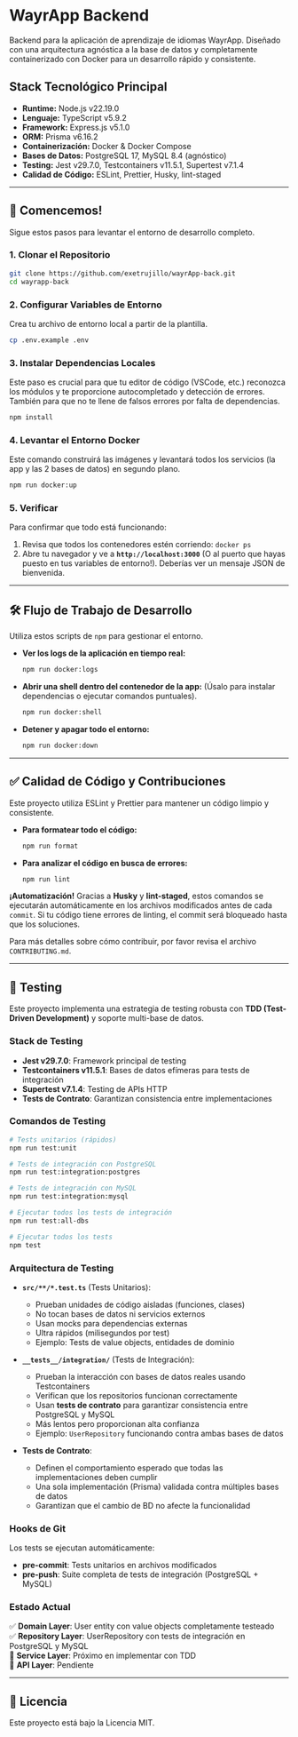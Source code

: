 # WayrApp Backend

Backend para la aplicación de aprendizaje de idiomas WayrApp. Diseñado con una arquitectura agnóstica a la base de datos y completamente containerizado con Docker para un desarrollo rápido y consistente.

## Stack Tecnológico Principal

- **Runtime:** Node.js v22.19.0
- **Lenguaje:** TypeScript v5.9.2
- **Framework:** Express.js v5.1.0
- **ORM:** Prisma v6.16.2
- **Containerización:** Docker & Docker Compose
- **Bases de Datos:** PostgreSQL 17, MySQL 8.4 (agnóstico)
- **Testing:** Jest v29.7.0, Testcontainers v11.5.1, Supertest v7.1.4
- **Calidad de Código:** ESLint, Prettier, Husky, lint-staged

---

## 🚀 Comencemos!

Sigue estos pasos para levantar el entorno de desarrollo completo.

### 1. Clonar el Repositorio

```bash
git clone https://github.com/exetrujillo/wayrApp-back.git
cd wayrapp-back
```

### 2. Configurar Variables de Entorno

Crea tu archivo de entorno local a partir de la plantilla.

```bash
cp .env.example .env
```

### 3. Instalar Dependencias Locales

Este paso es crucial para que tu editor de código (VSCode, etc.) reconozca los módulos y te proporcione autocompletado y detección de errores. También para que no te llene de falsos errores por falta de dependencias.

```bash
npm install
```

### 4. Levantar el Entorno Docker

Este comando construirá las imágenes y levantará todos los servicios (la app y las 2 bases de datos) en segundo plano.

```bash
npm run docker:up
```

### 5. Verificar

Para confirmar que todo está funcionando:

1.  Revisa que todos los contenedores estén corriendo: `docker ps`
2.  Abre tu navegador y ve a **`http://localhost:3000`** (O al puerto que hayas puesto en tus variables de entorno!). Deberías ver un mensaje JSON de bienvenida.

---

## 🛠️ Flujo de Trabajo de Desarrollo

Utiliza estos scripts de `npm` para gestionar el entorno.

- **Ver los logs de la aplicación en tiempo real:**

  ```bash
  npm run docker:logs
  ```

- **Abrir una shell dentro del contenedor de la app:**
  (Úsalo para instalar dependencias o ejecutar comandos puntuales).

  ```bash
  npm run docker:shell
  ```

- **Detener y apagar todo el entorno:**
  ```bash
  npm run docker:down
  ```

---

## ✅ Calidad de Código y Contribuciones

Este proyecto utiliza ESLint y Prettier para mantener un código limpio y consistente.

- **Para formatear todo el código:**

  ```bash
  npm run format
  ```

- **Para analizar el código en busca de errores:**
  ```bash
  npm run lint
  ```

**¡Automatización!** Gracias a **Husky** y **lint-staged**, estos comandos se ejecutarán automáticamente en los archivos modificados antes de cada `commit`. Si tu código tiene errores de linting, el commit será bloqueado hasta que los soluciones.

Para más detalles sobre cómo contribuir, por favor revisa el archivo `CONTRIBUTING.md`.

---

## 🧪 Testing

Este proyecto implementa una estrategia de testing robusta con **TDD (Test-Driven Development)** y soporte multi-base de datos.

### Stack de Testing

- **Jest v29.7.0**: Framework principal de testing
- **Testcontainers v11.5.1**: Bases de datos efímeras para tests de integración
- **Supertest v7.1.4**: Testing de APIs HTTP
- **Tests de Contrato**: Garantizan consistencia entre implementaciones

### Comandos de Testing

```bash
# Tests unitarios (rápidos)
npm run test:unit

# Tests de integración con PostgreSQL
npm run test:integration:postgres

# Tests de integración con MySQL
npm run test:integration:mysql

# Ejecutar todos los tests de integración
npm run test:all-dbs

# Ejecutar todos los tests
npm test
```

### Arquitectura de Testing

- **`src/**/*.test.ts`** (Tests Unitarios):
  - Prueban unidades de código aisladas (funciones, clases)
  - No tocan bases de datos ni servicios externos
  - Usan mocks para dependencias externas
  - Ultra rápidos (milisegundos por test)
  - Ejemplo: Tests de value objects, entidades de dominio

- **`__tests__/integration/`** (Tests de Integración):
  - Prueban la interacción con bases de datos reales usando Testcontainers
  - Verifican que los repositorios funcionan correctamente
  - Usan **tests de contrato** para garantizar consistencia entre PostgreSQL y MySQL
  - Más lentos pero proporcionan alta confianza
  - Ejemplo: `UserRepository` funcionando contra ambas bases de datos

- **Tests de Contrato**:
  - Definen el comportamiento esperado que todas las implementaciones deben cumplir
  - Una sola implementación (Prisma) validada contra múltiples bases de datos
  - Garantizan que el cambio de BD no afecte la funcionalidad

### Hooks de Git

Los tests se ejecutan automáticamente:
- **pre-commit**: Tests unitarios en archivos modificados
- **pre-push**: Suite completa de tests de integración (PostgreSQL + MySQL)

### Estado Actual

✅ **Domain Layer**: User entity con value objects completamente testeado  
✅ **Repository Layer**: UserRepository con tests de integración en PostgreSQL y MySQL  
🔄 **Service Layer**: Próximo en implementar con TDD  
🔄 **API Layer**: Pendiente

---

## 📄 Licencia

Este proyecto está bajo la Licencia MIT.
